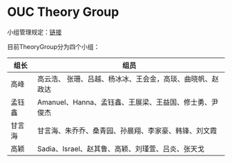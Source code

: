 
# OUC Theory Group 

小组管理规定：[链接](https://github.com/OUCTheoryGroup/TheoryGroup/blob/master/GroupRules.md)

目前TheoryGroup分为四个小组：

|组长|组员|  
|-|-|
|高峰 | 高云浩、 张珊、吕越、杨冰冰、王会金，高琰、曲晓帆、赵政达 |
|孟钰鑫 | Amanuel、Hanna、孟钰鑫、王展梁、王益国、修士勇、尹俊杰|  
|甘言海 | 甘言海、朱乔乔、桑青园、孙晨翔、李家豪、韩锋、刘文霞|
|高颖|Sadia、Israel、赵其鲁、高颖、刘瑾萱、吕炎、张天戈|
